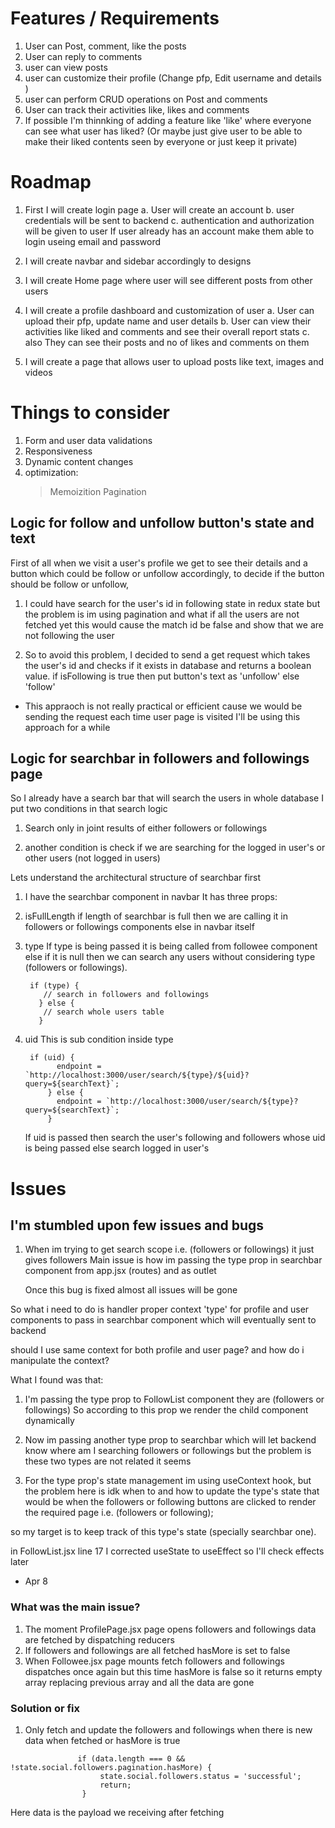 # Features / Requirements
1. User can Post, comment, like the posts
2. User can reply to comments
3. user can view posts
4. user can customize their profile (Change pfp, Edit username and details )
5. user can perform CRUD operations on Post and comments
6. User can track their activities like, likes and comments 
7. If possible I'm thinnking of adding a feature like 'like' where everyone can see what user has liked?
   (Or maybe just give user to be able to make their liked contents seen by everyone or just keep it private)

# Roadmap
1. First I will create login page
  a. User will create an account 
  b. user credentials will be sent to backend
  c. authentication and authorization will be given to user
   If user already has an account make them able to login useing email and password

2. I will create navbar and sidebar accordingly to designs   

3. I will create Home page where user will see different posts from other users

4. I will create a profile dashboard and customization of user
   a. User can upload their pfp, update name and user details
   b. User can view their activities like liked and comments and see their overall report stats
   c. also They can see their posts and no of likes and comments on them 

5. I will create a page that allows user to upload posts like text, images and videos

# Things to consider                                                                             
1. Form and user data validations
2. Responsiveness
3. Dynamic content changes
4. optimization:
   > Memoizition
   > Pagination

## Logic for follow and unfollow button's state and text
First of all when we visit a user's profile we get to see their details and a button which could be
follow or unfollow accordingly, to decide if the button should be follow or unfollow,

1. I could have search for the user's id in following state in redux state
but the problem is im using pagination and what if all the users are not fetched yet
this would cause the match id be false and show that we are not following the user

2. So to avoid this problem, I decided to send a get request which takes the user's id 
and checks if it exists in database and returns a boolean value.
if isFollowing is true then put button's text as 'unfollow' else 'follow' 

* This appraoch is not really practical or efficient cause we would be sending the request each time 
user page is visited
I'll be using this approach for a while 

## Logic for searchbar in followers and followings page
So I already have a search bar that will search the users in whole database
I put two conditions in that search logic

1. Search only in joint results of either followers or followings 

2. another condition is check if we are searching for the logged in user's or other users (not logged in users)

Lets understand the architectural structure of searchbar first

1. I have the searchbar component in navbar
It has three props: 
  1. isFullLength
     if length of searchbar is full then we are calling it in followers or followings components else
     in navbar itself

  2. type
     If type is being passed it is being called from followee component else
     if it is null then we can search any users without considering type (followers or followings).
     ```
      if (type) {
         // search in followers and followings
        } else {
         // search whole users table
        }
      ``` 

  3. uid
     This is sub condition inside type
     ```
      if (uid) {
            endpoint = `http://localhost:3000/user/search/${type}/${uid}?query=${searchText}`;
          } else {
            endpoint = `http://localhost:3000/user/search/${type}?query=${searchText}`;
          }
     ```   
     If uid is passed then search the user's following and followers whose uid is being passed else
     search logged in user's

# Issues
## I'm stumbled upon few issues and bugs
1. When im trying to get search scope i.e. (followers or followings) it just gives followers
   Main issue is how im passing the type prop in searchbar component from app.jsx (routes) and as outlet

   Once this bug is fixed almost all issues will be gone

So what i need to do is handler proper context 'type' for profile and user components to pass in searchbar component
which will eventually sent to backend

should I use same context for both profile and user page? 
and how do i manipulate the context?

What I found was that:
1. I'm passing the type prop to FollowList component they are (followers or followings)
So according to this prop we render the child component dynamically

2. Now im passing another type prop to searchbar  which will let backend know where am I searching
followers or followings but the problem is these two types are not related it seems

3. For the type prop's state management im using useContext hook, but the problem here is idk when to and 
how to update the type's state that would be when the  followers or following buttons are clicked to render
the required page i.e. (followers or following);

so my target is to keep track of this type's state (specially searchbar one).

in FollowList.jsx line 17  I corrected useState to useEffect so I'll check effects later

* Apr 8
### What was the main issue?
1. The moment ProfilePage.jsx page opens followers and followings data are fetched by dispatching reducers
2. If followers and followings are all fetched hasMore is set to false
3. When Followee.jsx page mounts fetch followers and followings dispatches once again but
this time hasMore is false so it returns empty array replacing previous array and all the data are gone

### Solution or fix
1. Only fetch and update the followers and followings when there is new data when fetched or hasMore is true
```
               if (data.length === 0 && !state.social.followers.pagination.hasMore) {
                    state.social.followers.status = 'successful';
                    return;
                }
 ```
 Here data is the payload we receiving  after fetching


